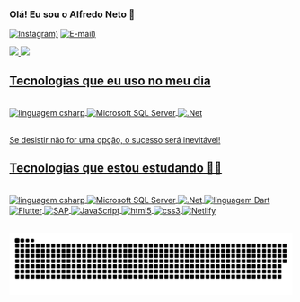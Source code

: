 ### Olá! Eu sou o Alfredo Neto 👋

[![Instagram)](https://img.shields.io/badge/Instagram-E4405F?style=for-the-badge&logo=instagram&logoColor=white)](https://www.instagram.com/alfredonneto/)
[![E-mail)](https://img.shields.io/badge/Microsoft_Outlook-0078D4?style=for-the-badge&logo=microsoft-outlook&logoColor=white)](mailto:eu.alfredoneto@hotmail.com?subject=Olá%20Alfredo)
<div>
<a href="https://github.com/AlfredoNetooficial"/>
<img height="180em" src="https://github-readme-stats.vercel.app/api?username=AlfredoNetooficial&show_icons=true&theme=dark"/>
<img height="180em" src="https://github-readme-stats.vercel.app/api/top-langs/?username=AlfredoNetooficial&layout=compact&langs_count=16&theme=dark"/>
</div>

## Tecnologias que eu uso no meu dia

<div style="display: inline_block"><br/>
<img align="center" alt="linguagem csharp" src="https://img.shields.io/badge/C%23-239120?style=for-the-badge&logo=c-sharp&logoColor=white"/>
<img align="center" alt="Microsoft SQL Server" src="https://img.shields.io/badge/Microsoft_SQL_Server-CC2927?style=for-the-badge&logo=microsoft-sql-server&logoColor=white"/>
<img align="center" alt=".Net" src="https://img.shields.io/badge/.NET-5C2D91?style=for-the-badge&logo=.net&logoColor=white"/>
</div><br/>

Se desistir não for uma opção, o sucesso será inevitável!

## Tecnologias que estou estudando 👨‍💻

<div style="display: inline_block"><br/>
<img align="center" alt="linguagem csharp" src="https://img.shields.io/badge/C%23-239120?style=for-the-badge&logo=c-sharp&logoColor=white"/>
<img align="center" alt="Microsoft SQL Server" src="https://img.shields.io/badge/Microsoft_SQL_Server-CC2927?style=for-the-badge&logo=microsoft-sql-server&logoColor=white"/>
<img align="center" alt=".Net" src="https://img.shields.io/badge/.NET-5C2D91?style=for-the-badge&logo=.net&logoColor=white"/>
<img align="center" alt="linguagem Dart" src="https://img.shields.io/badge/Dart-0175C2?style=for-the-badge&logo=dart&logoColor=white"/>
<img align="center" alt="Flutter" src="https://img.shields.io/badge/Flutter-02569B?style=for-the-badge&logo=flutter&logoColor=white"/>
<img align="center" alt="SAP" src="https://img.shields.io/badge/SAP-0FAAFF?style=for-the-badge&logo=sap&logoColor=white"/>
<img align="center" alt="JavaScript" src="https://img.shields.io/badge/JavaScript-F7DF1E?style=for-the-badge&logo=javascript&logoColor=black"/>
<img align="center" alt="html5" src="https://img.shields.io/badge/HTML5-E34F26?style=for-the-badge&logo=html5&logoColor=white"/>
<img align="center" alt="css3" src="https://img.shields.io/badge/CSS3-1572B6?style=for-the-badge&logo=css3&logoColor=white"/>
<img align="center" alt="Netlify" src="https://img.shields.io/badge/Netlify-00C7B7?style=for-the-badge&logo=netlify&logoColor=white"/>
</div><br/>

![Snake animation](https://github.com/AlfredoNetooficial/AlfredoNetooficial/blob/output/github-contribution-grid-snake.svg)
